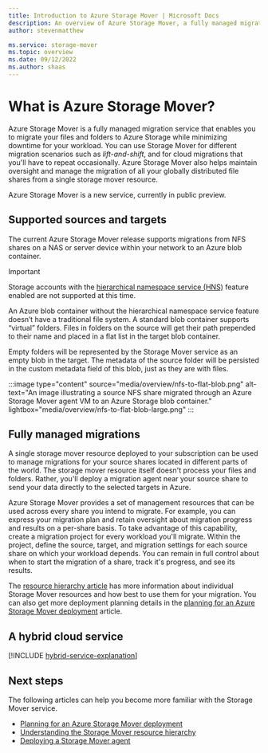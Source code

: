 ```yaml
---
title: Introduction to Azure Storage Mover | Microsoft Docs
description: An overview of Azure Storage Mover, a fully managed migration service for your files and folder migrations to Azure Storage.
author: stevenmatthew

ms.service: storage-mover
ms.topic: overview
ms.date: 09/12/2022
ms.author: shaas
---
```


<!-- 
!########################################################
STATUS: EDIT PASS

CONTENT: final

REVIEW Stephen/Fabian: COMPLETE
EDIT PASS: not started

Document score: 100 (393 words and 0 issues)

!########################################################
-->

# What is Azure Storage Mover?

Azure Storage Mover is a fully managed migration service that enables you to migrate your files and folders to Azure Storage while minimizing downtime for your workload. You can use Storage Mover for different migration scenarios such as *lift-and-shift*, and for cloud migrations that you'll have to repeat occasionally. Azure Storage Mover also helps maintain oversight and manage the migration of all your globally distributed file shares from a single storage mover resource.

Azure Storage Mover is a new service, currently in public preview.

## Supported sources and targets

The current Azure Storage Mover release supports migrations from NFS shares on a NAS or server device within your network to an Azure blob container.

> [!IMPORTANT]
> Storage accounts with the [hierarchical namespace service (HNS)](../storage/blobs/data-lake-storage-namespace.md) feature enabled are not supported at this time.

An Azure blob container without the hierarchical namespace service feature doesn’t have a traditional file system. A standard blob container supports “virtual” folders. Files in folders on the source will get their path prepended to their name and placed in a flat list in the target blob container.

Empty folders will be represented by the Storage Mover service as an empty blob in the target. The metadata of the source folder will be persisted in the custom metadata field of this blob, just as they are with files.

:::image type="content" source="media/overview/nfs-to-flat-blob.png" alt-text="An image illustrating a source NFS share migrated through an Azure Storage Mover agent VM to an Azure Storage blob container." lightbox="media/overview/nfs-to-flat-blob-large.png" :::

## Fully managed migrations

A single storage mover resource deployed to your subscription can be used to manage migrations for your source shares located in different parts of the world. The storage mover resource itself doesn't process your files and folders. Rather, you'll deploy a migration agent near your source share to send your data directly to the selected targets in Azure.

Azure Storage Mover provides a set of management resources that can be used across every share you intend to migrate. For example, you can express your migration plan and retain oversight about migration progress and results on a per-share basis. To take advantage of this capability, create a migration project for every workload you'll migrate. Within the project, define the source, target, and migration settings for each source share on which your workload depends. You can remain in full control about when to start the migration of a share, track it's progress, and see its results.

The [resource hierarchy article](resource-hierarchy.md) has more information about individual Storage Mover resources and how best to use them for your migration. You can also get more deployment planning details in the [planning for an Azure Storage Mover deployment](deployment-planning.md) article.

## A hybrid cloud service

[!INCLUDE [hybrid-service-explanation](includes/hybrid-service-explanation.md)]

## Next steps

The following articles can help you become more familiar with the Storage Mover service.

- [Planning for an Azure Storage Mover deployment](deployment-planning.md)
- [Understanding the Storage Mover resource hierarchy](resource-hierarchy.md)
- [Deploying a Storage Mover agent](agent-deploy.md)
